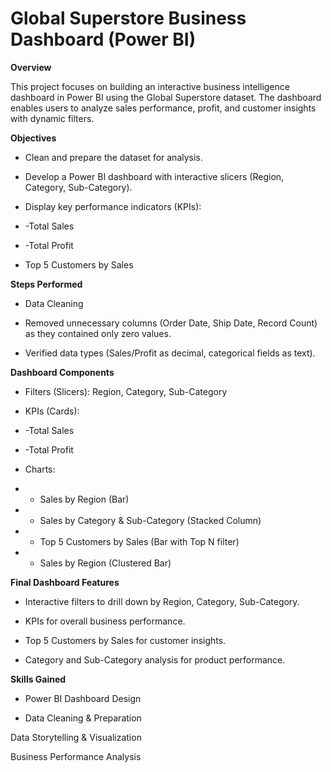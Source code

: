 # Global Superstore Business Dashboard (Power BI)
**Overview**

This project focuses on building an interactive business intelligence dashboard in Power BI using the Global Superstore dataset.
The dashboard enables users to analyze sales performance, profit, and customer insights with dynamic filters.

**Objectives**

- Clean and prepare the dataset for analysis.

- Develop a Power BI dashboard with interactive slicers (Region, Category, Sub-Category).

- Display key performance indicators (KPIs):

- -Total Sales

- -Total Profit

- Top 5 Customers by Sales

**Steps Performed**

- Data Cleaning

- Removed unnecessary columns (Order Date, Ship Date, Record Count) as they contained only zero values.

- Verified data types (Sales/Profit as decimal, categorical fields as text).

**Dashboard Components**

- Filters (Slicers): Region, Category, Sub-Category

- KPIs (Cards):

- -Total Sales

- -Total Profit

- Charts:

- - Sales by Region (Bar)

- - Sales by Category & Sub-Category (Stacked Column)

- - Top 5 Customers by Sales (Bar with Top N filter)

- - Sales by Region (Clustered Bar)

**Final Dashboard Features**

- Interactive filters to drill down by Region, Category, Sub-Category.

- KPIs for overall business performance.

- Top 5 Customers by Sales for customer insights.

- Category and Sub-Category analysis for product performance.

**Skills Gained**

- Power BI Dashboard Design

- Data Cleaning & Preparation


Data Storytelling & Visualization

Business Performance Analysis
